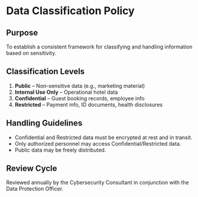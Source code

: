 # Data Classification Policy

## Purpose
To establish a consistent framework for classifying and handling information based on sensitivity.

## Classification Levels
1. **Public** – Non-sensitive data (e.g., marketing material)
2. **Internal Use Only** – Operational hotel data
3. **Confidential** – Guest booking records, employee info
4. **Restricted** – Payment info, ID documents, health disclosures

## Handling Guidelines
- Confidential and Restricted data must be encrypted at rest and in transit.
- Only authorized personnel may access Confidential/Restricted data.
- Public data may be freely distributed.

## Review Cycle
Reviewed annually by the Cybersecurity Consultant in conjunction with the Data Protection Officer.
